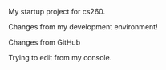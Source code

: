 My startup project for cs260.

Changes from my development environment!

Changes from GitHub

Trying to edit from my console.
